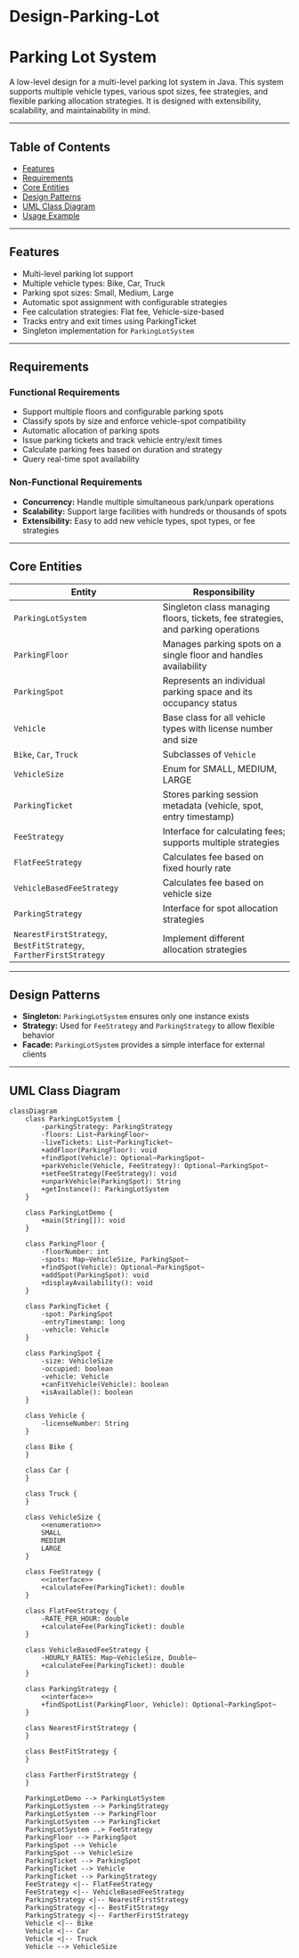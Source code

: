 # Design-Parking-Lot

# Parking Lot System

A low-level design for a multi-level parking lot system in Java. This system supports multiple vehicle types, various spot sizes, fee strategies, and flexible parking allocation strategies. It is designed with extensibility, scalability, and maintainability in mind.

---

## Table of Contents

- [Features](#features)  
- [Requirements](#requirements)  
- [Core Entities](#core-entities)  
- [Design Patterns](#design-patterns)  
- [UML Class Diagram](#uml-class-diagram)  
- [Usage Example](#usage-example)

---

## Features

- Multi-level parking lot support  
- Multiple vehicle types: Bike, Car, Truck  
- Parking spot sizes: Small, Medium, Large  
- Automatic spot assignment with configurable strategies  
- Fee calculation strategies: Flat fee, Vehicle-size-based  
- Tracks entry and exit times using ParkingTicket  
- Singleton implementation for `ParkingLotSystem`  

---

## Requirements

### Functional Requirements

- Support multiple floors and configurable parking spots  
- Classify spots by size and enforce vehicle-spot compatibility  
- Automatic allocation of parking spots  
- Issue parking tickets and track vehicle entry/exit times  
- Calculate parking fees based on duration and strategy  
- Query real-time spot availability  

### Non-Functional Requirements

- **Concurrency:** Handle multiple simultaneous park/unpark operations  
- **Scalability:** Support large facilities with hundreds or thousands of spots  
- **Extensibility:** Easy to add new vehicle types, spot types, or fee strategies  

---

## Core Entities

| Entity | Responsibility |
|--------|----------------|
| `ParkingLotSystem` | Singleton class managing floors, tickets, fee strategies, and parking operations |
| `ParkingFloor` | Manages parking spots on a single floor and handles availability |
| `ParkingSpot` | Represents an individual parking space and its occupancy status |
| `Vehicle` | Base class for all vehicle types with license number and size |
| `Bike`, `Car`, `Truck` | Subclasses of `Vehicle` |
| `VehicleSize` | Enum for SMALL, MEDIUM, LARGE |
| `ParkingTicket` | Stores parking session metadata (vehicle, spot, entry timestamp) |
| `FeeStrategy` | Interface for calculating fees; supports multiple strategies |
| `FlatFeeStrategy` | Calculates fee based on fixed hourly rate |
| `VehicleBasedFeeStrategy` | Calculates fee based on vehicle size |
| `ParkingStrategy` | Interface for spot allocation strategies |
| `NearestFirstStrategy`, `BestFitStrategy`, `FartherFirstStrategy` | Implement different allocation strategies |

---

## Design Patterns

- **Singleton:** `ParkingLotSystem` ensures only one instance exists  
- **Strategy:** Used for `FeeStrategy` and `ParkingStrategy` to allow flexible behavior  
- **Facade:** `ParkingLotSystem` provides a simple interface for external clients  

---


## UML Class Diagram

```mermaid
classDiagram
    class ParkingLotSystem {
        -parkingStrategy: ParkingStrategy
        -floors: List~ParkingFloor~
        -liveTickets: List~ParkingTicket~
        +addFloor(ParkingFloor): void
        +findSpot(Vehicle): Optional~ParkingSpot~
        +parkVehicle(Vehicle, FeeStrategy): Optional~ParkingSpot~
        +setFeeStrategy(FeeStrategy): void
        +unparkVehicle(ParkingSpot): String
        +getInstance(): ParkingLotSystem
    }

    class ParkingLotDemo {
        +main(String[]): void
    }

    class ParkingFloor {
        -floorNumber: int
        -spots: Map~VehicleSize, ParkingSpot~
        +findSpot(Vehicle): Optional~ParkingSpot~
        +addSpot(ParkingSpot): void
        +displayAvailability(): void
    }

    class ParkingTicket {
        -spot: ParkingSpot
        -entryTimestamp: long
        -vehicle: Vehicle
    }

    class ParkingSpot {
        -size: VehicleSize
        -occupied: boolean
        -vehicle: Vehicle
        +canFitVehicle(Vehicle): boolean
        +isAvailable(): boolean
    }

    class Vehicle {
        -licenseNumber: String
    }

    class Bike {
    }

    class Car {
    }

    class Truck {
    }

    class VehicleSize {
        <<enumeration>>
        SMALL
        MEDIUM
        LARGE
    }

    class FeeStrategy {
        <<interface>>
        +calculateFee(ParkingTicket): double
    }

    class FlatFeeStrategy {
        -RATE_PER_HOUR: double
        +calculateFee(ParkingTicket): double
    }

    class VehicleBasedFeeStrategy {
        -HOURLY_RATES: Map~VehicleSize, Double~
        +calculateFee(ParkingTicket): double
    }

    class ParkingStrategy {
        <<interface>>
        +findSpotList(ParkingFloor, Vehicle): Optional~ParkingSpot~
    }

    class NearestFirstStrategy {
    }

    class BestFitStrategy {
    }

    class FartherFirstStrategy {
    }

    ParkingLotDemo --> ParkingLotSystem
    ParkingLotSystem --> ParkingStrategy
    ParkingLotSystem --> ParkingFloor
    ParkingLotSystem --> ParkingTicket
    ParkingLotSystem ..> FeeStrategy
    ParkingFloor --> ParkingSpot
    ParkingSpot --> Vehicle
    ParkingSpot --> VehicleSize
    ParkingTicket --> ParkingSpot
    ParkingTicket --> Vehicle
    ParkingTicket --> ParkingStrategy
    FeeStrategy <|-- FlatFeeStrategy
    FeeStrategy <|-- VehicleBasedFeeStrategy
    ParkingStrategy <|-- NearestFirstStrategy
    ParkingStrategy <|-- BestFitStrategy
    ParkingStrategy <|-- FartherFirstStrategy
    Vehicle <|-- Bike
    Vehicle <|-- Car
    Vehicle <|-- Truck
    Vehicle --> VehicleSize

